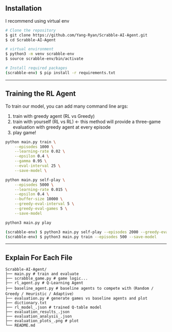 ## Installation
I recommend using virtual env

```bash
# Clone the repository
$ git clone https://github.com/Yang-Ryan/Scrabble-AI-Agent.git
$ cd Scrabble-AI-Agent

# virtual environment
$ python3 -m venv scrabble-env
$ source scrabble-env/bin/activate

# Install required packages
(scrabble-env) $ pip install -r requirements.txt
```

---

## Training the RL Agent

To train our model, you can add many command line args: 
1. train with greedy agent (RL vs Greedy)
2. train with yourself (RL vs RL) <- this method will provide a three-game evaluation with greedy agent at every episode  
3. play game!

```bash
python main.py train \
    --episodes 1000 \
    --learning-rate 0.02 \
    --epsilon 0.4 \
    --gamma 0.95 \
    --eval-interval 25 \
    --save-model \

python main.py self-play \
    --episodes 5000 \
    --learning-rate 0.015 \
    --epsilon 0.4 \
    --buffer-size 10000 \
    --greedy-eval-interval 5 \
    --greedy-eval-games 5 \
    --save-model

python3 main.py play

(scrabble-env) $ python3 main.py self-play --episodes 2000 --greedy-eval-games 3 --save-model
(scrabble-env) $ python3 main.py train --episodes 500 --save-model

```

---

## Explain For Each File

    Scrabble-AI-Agent/
    ├── main.py # train and evaluate
    ├── scrabble_game.py # game logic...
    ├── rl_agent.py # Q-Learning Agent
    ├── baseline_agent.py # baseline agents to compete with（Random / Greedy / Heuristic / Adaptive）
    ├── evaluation.py # generate games vs baseline agents and plot
    ├── dictionary.txt
    ├── rl_model_.json # trained Q-table model
    ├── evaluation_results_.json
    ├── evaluation_analysis_.json
    ├── evaluation_plots_.png # plot
    └── README.md